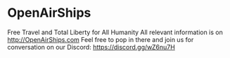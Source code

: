 # OpenAirShips
Free Travel and Total Liberty for All Humanity
All relevant information is on http://OpenAirShips.com
Feel free to pop in there and join us for conversation on our Discord:
https://discord.gg/wZ6nu7H
